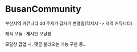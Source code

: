 # BusanCommunity

부산지역 커뮤니티
dd
주제가 갑자기 변경됨(학지시 -> 지역 커뮤니티)

제작 모듈 : 게시판 모달창

모달창 팝업 시, 댓글 불러오는 기능 구현 중...
